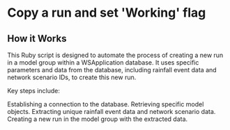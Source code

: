 # Copy a run and set 'Working' flag

## How it Works
This Ruby script is designed to automate the process of creating a new run in a model group within a WSApplication database. It uses specific parameters and data from the database, including rainfall event data and network scenario IDs, to create this new run.

Key steps include:

Establishing a connection to the database.
Retrieving specific model objects.
Extracting unique rainfall event data and network scenario data.
Creating a new run in the model group with the extracted data.